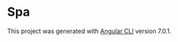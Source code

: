 # Spa

This project was generated with [Angular CLI](https://github.com/angular/angular-cli) version 7.0.1.

